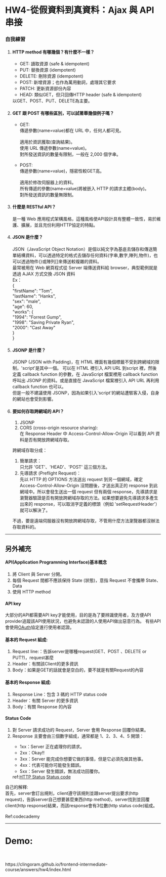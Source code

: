 <h1>HW4-從假資料到真資料：Ajax 與 API 串接</h1>
<h3>自我練習</h3>
<ol>
<li><h4>HTTP method 有哪幾個？有什麼不一樣？</h4></li>
<p>
<ul>
<li>GET: 讀取資源 (safe & idempotent)</li>
<li>PUT: 替換資源 (idempotent)</li>
<li>DELETE: 刪除資源 (idempotent)</li>
<li>POST: 新增資源；也作為萬用動詞，處理其它要求</li>
<li>PATCH: 更新資源部份內容</li>
<li>HEAD: 類似GET，但只回傳HTTP header (safe & idempotent)</li>
</ul>
以GET、POST、PUT、DELETE為主要。
</p>
<li><h4>GET 跟 POST 有哪些區別，可以試著舉幾個例子嗎？</h4></li>
<p>
<ul>
<li>GET:<br>傳遞參數(name=value)都在 URL 中，任何人都可見。<br>
<br>
適用於資訊獲取(查詢結果)。<br>
使用 URL 傳遞參數(name=value)。<br>
對所發送資訊的數量有限制，一般在  2,000  個字串。<br></li>
<br>
<li>POST:<br>
傳遞參數(name=value)，隱密性較GET高。<br>
<br>
適用於修改伺服器上的資料。<br>
所有傳遞的參數(name=value)將被嵌入 HTTP 的請求主體(body)。<br>
對所發送資訊的數量無限制。<br>
</li>
</ul>
</p>
<li><h4>什麼是 RESTful API？</h4></li>
<p>是一種 Web 應用程式架構風格，這種風格使API設計具有整體一致性，易於維護、擴展，並且充份利用HTTP協定的特點。</p>
<li><h4>JSON 是什麼？</h4></li>
<p>JSON（JavaScript Object Notation）是個以純文字為基底去儲存和傳送簡單結構資料，可以透過特定的格式去儲存任何資料(字串,數字,陣列,物件)，也可以透過物件{}或陣列[]來傳送較複雜的資料。<br>
最常被用在 Web 網頁程式從 Server 端傳送資料給 browser，典型範例就是透過 AJAX 方式交換 JSON 資料<br>
Ex：<br>
{<br>
    "firstName": "Tom",<br>
    "lastName": "Hanks",<br>
    "sex": "male",<br>
    "age": 60,<br>
    "works": {<br>
        "1994": "Forrest Gump",<br>
        "1998": "Saving Private Ryan",<br>
        "2000": "Cast Away"<br>
    }<br>
}<br>
</p>
<li><h4>JSONP 是什麼？</h4></li>
<p> JSONP (JSON with Padding)，在 HTML 裡面有幾個標籤不受到跨網域的限制，'script'是其中一個。
可以在 HTML 裡引入 API URL 到script 裡，然後定義 callback function 的參數，在 JavaScript 檔案裡用 callback function 呼叫出 JSONP 的資料。或是直接在 JavaScript 檔案裡引入 API URL 再利用 callback function 也可以。<br>
但是一般不建議使用 JSONP，因為如果引入'script'的網站遭駭客入侵，自身的網站也會受到影響。
</p>
<li><h4>要如何存取跨網域的 API？</h4></li>
<p>
<ol>
<li>JSONP</li>
<li>CORS (cross-origin resource sharing):<br>
在 Response Header 中 Access-Control-Allow-Origin 可以看到 API 資料是否有開放跨網域存取。</li>
</ol>
<p>跨網域存取分成：</p>
<ol>
<li>簡單請求：<br>只允許 'GET'、'HEAD'、'POST' 這三個方法。</li>
<li>先導請求 (Preflight Request)：<br>先以 HTTP 的 OPTIONS 方法送出 request 到另一個網域，確定 Access-Control-Allow-Origin 沒問題後，才送出真正的 response 到此網域中。所以會發生送出一個 request 但有兩個 response，先導請求是瀏覽器驗證是否有開放跨網域存取的方法。如果想要避免先導請求多產生出來的 response，可以取消字定義的標頭（例如 'setRequestHeader'）就可以解決了。</li>
</ol>
<p>不過，要是遠端伺服器沒有開放跨網域存取，不管用什麼方法瀏覽器都沒辦法存取資料的。</p>

</p>
</ol>
<hr>
<h2>另外補充</h2>
<h4>API(Application Programming Interface)基本概念</h4>
<ol>
<li>將 Client 與 Server 分開。</li>
<li>每個 Request 間都不應該保持 State (狀態)，意指 Request 不會攜帶 State、Data</li>
<li>使用 HTTP method</li>
</ol>
<h4>API key</h4>
大部分的API都需要API key才能使用，目的是為了要辨識使用者，及方便API provider追蹤該API使用狀況，也避免未認證的人使用API做出惡意行為。
有些API會使用<a href='https://zh.wikipedia.org/wiki/OAuth'>OAuth</a>協定進行使用者認證。
<h4>基本的 Request 組成:</h4>
<ol>
<li>Request line:：告訴server是哪種request(GET、POST 、DELETE or PUT?)，request甚麼</li>
<li>Header：有關該Client的更多資訊</li>
<li>Body：如果是GET的話就會是空白的，要不就是有關Request的內容</li>
</ol>
<h4>基本的 Response 組成:</h4>
<ol>
<li>Response Line：包含 3 碼的 HTTP status code</li>
<li>Header：有關 Server 的更多資訊</li>
<li>Body：有關 Response 的內容</li>
</ol>
<h4>Status Code</h4>
<ol>
<li>對 Server 請求成功的 Request，Server 會用 Response 回覆你結果。</li>
<li>Response 主要會由三個數字組成，通常都是 1、2、3、4、5 開頭：</li>
<ul>
<li>1xx：Server 正在處理你的請求。</li>
<li>2xx：Okay!!</li>
<li>3xx：Server 能完成你想要它做的事情，但是它必須先做其他事。</li>
<li>4xx：代表可能你可能發生錯誤。</li>
<li>5xx：Server 發生錯誤，無法成功回覆你。</li>
</ul>
ref:<a href='https://developer.mozilla.org/en-US/docs/Web/HTTP/Status'>HTTP Status</a>
<a href='https://zh.wikipedia.org/wiki/HTTP%E7%8A%B6%E6%80%81%E7%A0%81'>Status code</a>
</ol>
自己的解釋:<br>
首先，server會訂出規則，client遵守該規則並跟server提出要求(http request)，告訴server自己想要甚麼東西(http method)，server找到並回覆client(http response)結果，而該response會有3位數(http status code)組成。<br>
<br>
Ref:codecademy

<hr>
<h1>Demo:</h1><br>
<p>https://clingoram.github.io/frontend-intermediate-course/answers/hw4/index.html</p>
